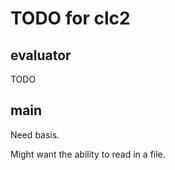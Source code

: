 # TODO for clc2

## evaluator

TODO

## main

Need basis.

Might want the ability to read in a file.

